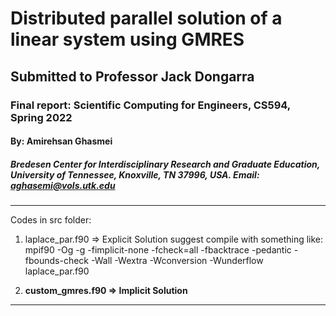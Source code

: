# Distributed parallel solution of a linear system using GMRES
## Submitted to Professor Jack Dongarra
### Final report: Scientific Computing for Engineers, CS594, Spring 2022
#### By: Amirehsan Ghasmei
##### Bredesen Center for Interdisciplinary Research and Graduate Education, University of Tennessee, Knoxville, TN 37996, USA. Email: aghasemi@vols.utk.edu
---
Codes in src folder: 
1)  laplace_par.f90  => Explicit Solution
suggest compile with something like:
mpif90 -Og -g -fimplicit-none -fcheck=all -fbacktrace -pedantic -fbounds-check -Wall -Wextra -Wconversion -Wunderflow laplace_par.f90

3)  **custom_gmres.f90 => Implicit Solution**
---

